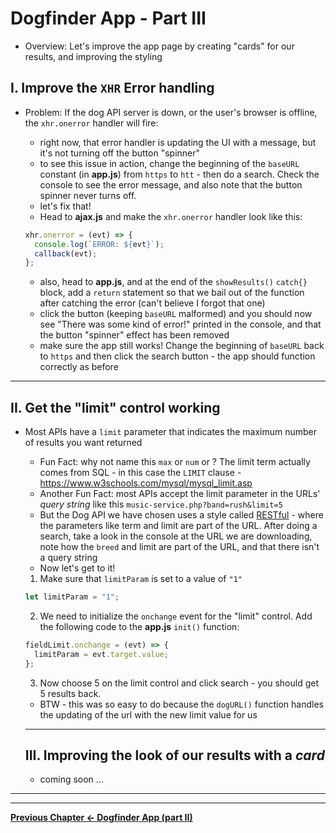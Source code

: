 # Dogfinder App - Part III

- Overview: Let's improve the app page by creating "cards" for our results, and improving the styling


## I. Improve the `XHR` Error handling

- Problem: If the dog API server is down, or the user's browser is offline, the `xhr.onerror` handler will fire:
  - right now, that error handler is updating the UI with a message, but it's not turning off the button "spinner" 
  - to see this issue in action, change the beginning of the `baseURL` constant (in **app.js**) from `https` to `htt` - then do a search. Check the console to see the error message, and also note that the button spinner never turns off.
  - let's fix that!
  - Head to **ajax.js** and make the `xhr.onerror` handler look like this:
  
  
  ```js
  xhr.onerror = (evt) => {
    console.log(`ERROR: ${evt}`);
    callback(evt);
  };
  ``` 
  
  
  - also, head to **app.js**, and at the end of the `showResults()` `catch{}` block, add a `return` statement so that we bail out of the function after catching the error (can't believe I forgot that one)
  - click the button (keeping `baseURL` malformed) and you should now see "There was some kind of error!" printed in the console, and that the button "spinner" effect has been removed
  - make sure the app still works! Change the beginning of `baseURL` back to `https` and then click the search button - the app should function correctly as before
  
 <hr>
    
## II. Get the "limit" control working

- Most APIs have a `limit` parameter that indicates the maximum number of results you want returned
  - Fun Fact: why not name this `max` or `num` or ? The limit term actually comes from SQL - in this case the `LIMIT` clause - https://www.w3schools.com/mysql/mysql_limit.asp
  - Another Fun Fact: most APIs accept the limit parameter in the URLs' *query string* like this `music-service.php?band=rush&limit=5`
  - But the Dog API we have chosen uses a style called [RESTful](https://www.tutorialspoint.com/restful/restful_introduction.htm) - where the parameters like term and limit are part of the URL. After doing a search, take a look in the console at the URL we are downloading, note how the `breed` and limit are part of the URL, and that there isn't a query string
  - Now let's get to it!
  
  1) Make sure that `limitParam` is set to a value of `"1"`
  
  ```js
  let limitParam = "1";
  ```
  
  
  2) We need to initialize the `onchange` event for the "limit" control. Add the following code to the **app.js** `init()` function:
  
  ```js
  fieldLimit.onchange = (evt) => {
    limitParam = evt.target.value;
  };
  ```
  
  3) Now choose 5 on the limit control and click search - you should get 5 results back.
  
  - BTW - this was so easy to do because the `dogURL()` function handles the updating of the url with the new limit value for us
  
  <hr>
  
  ## III. Improving the look of our results with a *card*
  
  - coming soon ...
   
  
<hr><hr>

[**Previous Chapter <- Dogfinder App (part II)**](dogfinder-2.md)

